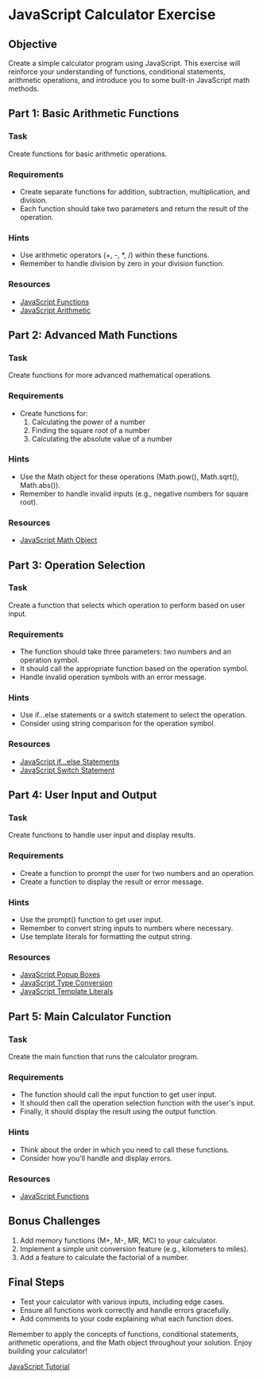 # JavaScript Calculator Exercise

## Objective
Create a simple calculator program using JavaScript. This exercise will reinforce your understanding of functions, conditional statements, arithmetic operations, and introduce you to some built-in JavaScript math methods.

## Part 1: Basic Arithmetic Functions

### Task
Create functions for basic arithmetic operations.

### Requirements
- Create separate functions for addition, subtraction, multiplication, and division.
- Each function should take two parameters and return the result of the operation.

### Hints
- Use arithmetic operators (+, -, *, /) within these functions.
- Remember to handle division by zero in your division function.

### Resources
- [JavaScript Functions](https://www.w3schools.com/js/js_functions.asp)
- [JavaScript Arithmetic](https://www.w3schools.com/js/js_arithmetic.asp)

## Part 2: Advanced Math Functions

### Task
Create functions for more advanced mathematical operations.

### Requirements
- Create functions for:
  1. Calculating the power of a number
  2. Finding the square root of a number
  3. Calculating the absolute value of a number

### Hints
- Use the Math object for these operations (Math.pow(), Math.sqrt(), Math.abs()).
- Remember to handle invalid inputs (e.g., negative numbers for square root).

### Resources
- [JavaScript Math Object](https://www.w3schools.com/js/js_math.asp)

## Part 3: Operation Selection

### Task
Create a function that selects which operation to perform based on user input.

### Requirements
- The function should take three parameters: two numbers and an operation symbol.
- It should call the appropriate function based on the operation symbol.
- Handle invalid operation symbols with an error message.

### Hints
- Use if...else statements or a switch statement to select the operation.
- Consider using string comparison for the operation symbol.

### Resources
- [JavaScript if...else Statements](https://www.w3schools.com/js/js_if_else.asp)
- [JavaScript Switch Statement](https://www.w3schools.com/js/js_switch.asp)

## Part 4: User Input and Output

### Task
Create functions to handle user input and display results.

### Requirements
- Create a function to prompt the user for two numbers and an operation.
- Create a function to display the result or error message.

### Hints
- Use the prompt() function to get user input.
- Remember to convert string inputs to numbers where necessary.
- Use template literals for formatting the output string.

### Resources
- [JavaScript Popup Boxes](https://www.w3schools.com/js/js_popup.asp)
- [JavaScript Type Conversion](https://www.w3schools.com/js/js_type_conversion.asp)
- [JavaScript Template Literals](https://www.w3schools.com/js/js_string_templates.asp)

## Part 5: Main Calculator Function

### Task
Create the main function that runs the calculator program.

### Requirements
- The function should call the input function to get user input.
- It should then call the operation selection function with the user's input.
- Finally, it should display the result using the output function.

### Hints
- Think about the order in which you need to call these functions.
- Consider how you'll handle and display errors.

### Resources
- [JavaScript Functions](https://www.w3schools.com/js/js_functions.asp)

## Bonus Challenges
1. Add memory functions (M+, M-, MR, MC) to your calculator.
2. Implement a simple unit conversion feature (e.g., kilometers to miles).
3. Add a feature to calculate the factorial of a number.

## Final Steps
- Test your calculator with various inputs, including edge cases.
- Ensure all functions work correctly and handle errors gracefully.
- Add comments to your code explaining what each function does.

Remember to apply the concepts of functions, conditional statements, arithmetic operations, and the Math object throughout your solution. Enjoy building your calculator!

[JavaScript Tutorial](https://www.w3schools.com/js/default.asp)
